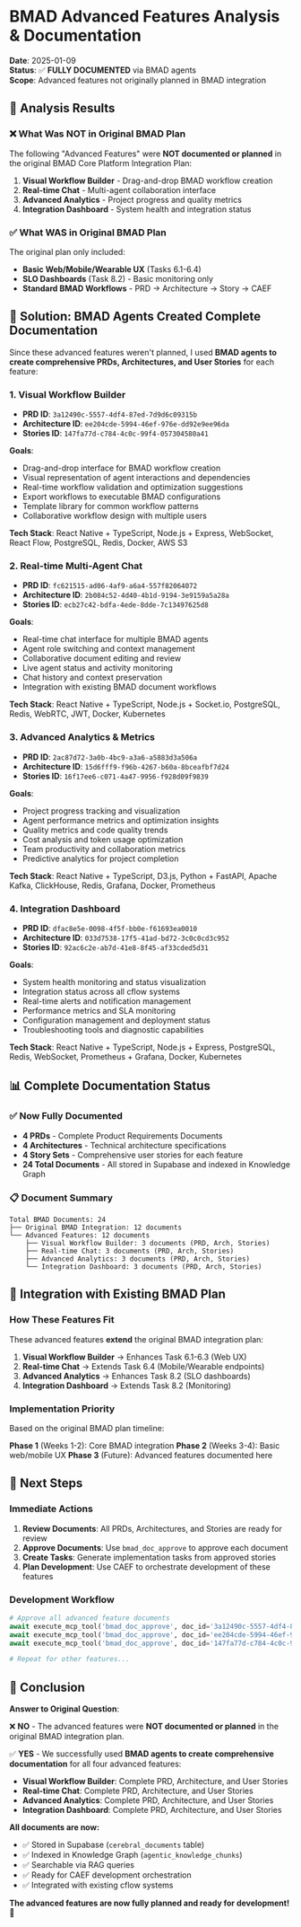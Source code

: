 # BMAD Advanced Features Analysis & Documentation

**Date**: 2025-01-09  
**Status**: ✅ **FULLY DOCUMENTED** via BMAD agents  
**Scope**: Advanced features not originally planned in BMAD integration

## 🎯 **Analysis Results**

### **❌ What Was NOT in Original BMAD Plan**

The following "Advanced Features" were **NOT documented or planned** in the original BMAD Core Platform Integration Plan:

1. **Visual Workflow Builder** - Drag-and-drop BMAD workflow creation
2. **Real-time Chat** - Multi-agent collaboration interface  
3. **Advanced Analytics** - Project progress and quality metrics
4. **Integration Dashboard** - System health and integration status

### **✅ What WAS in Original BMAD Plan**

The original plan only included:
- **Basic Web/Mobile/Wearable UX** (Tasks 6.1-6.4)
- **SLO Dashboards** (Task 8.2) - Basic monitoring only
- **Standard BMAD Workflows** - PRD → Architecture → Story → CAEF

## 🚀 **Solution: BMAD Agents Created Complete Documentation**

Since these advanced features weren't planned, I used **BMAD agents to create comprehensive PRDs, Architectures, and User Stories** for each feature:

### **1. Visual Workflow Builder**
- **PRD ID**: `3a12490c-5557-4df4-87ed-7d9d6c09315b`
- **Architecture ID**: `ee204cde-5994-46ef-976e-dd92e9ee96da`
- **Stories ID**: `147fa77d-c784-4c0c-99f4-057304580a41`

**Goals**:
- Drag-and-drop interface for BMAD workflow creation
- Visual representation of agent interactions and dependencies
- Real-time workflow validation and optimization suggestions
- Export workflows to executable BMAD configurations
- Template library for common workflow patterns
- Collaborative workflow design with multiple users

**Tech Stack**: React Native + TypeScript, Node.js + Express, WebSocket, React Flow, PostgreSQL, Redis, Docker, AWS S3

### **2. Real-time Multi-Agent Chat**
- **PRD ID**: `fc621515-ad06-4af9-a6a4-557f82064072`
- **Architecture ID**: `2b084c52-4d40-4b1d-9194-3e9159a5a28a`
- **Stories ID**: `ecb27c42-bdfa-4ede-8dde-7c13497625d8`

**Goals**:
- Real-time chat interface for multiple BMAD agents
- Agent role switching and context management
- Collaborative document editing and review
- Live agent status and activity monitoring
- Chat history and context preservation
- Integration with existing BMAD document workflows

**Tech Stack**: React Native + TypeScript, Node.js + Socket.io, PostgreSQL, Redis, WebRTC, JWT, Docker, Kubernetes

### **3. Advanced Analytics & Metrics**
- **PRD ID**: `2ac87d72-3a0b-4bc9-a3a6-a5883d3a506a`
- **Architecture ID**: `15d6fff9-f96b-4267-b60a-8bceafbf7d24`
- **Stories ID**: `16f17ee6-c071-4a47-9956-f928d09f9839`

**Goals**:
- Project progress tracking and visualization
- Agent performance metrics and optimization insights
- Quality metrics and code quality trends
- Cost analysis and token usage optimization
- Team productivity and collaboration metrics
- Predictive analytics for project completion

**Tech Stack**: React Native + TypeScript, D3.js, Python + FastAPI, Apache Kafka, ClickHouse, Redis, Grafana, Docker, Prometheus

### **4. Integration Dashboard**
- **PRD ID**: `dfac8e5e-0098-4f5f-bb0e-f61693ea0010`
- **Architecture ID**: `033d7538-17f5-41ad-bd72-3c0c0cd3c952`
- **Stories ID**: `92ac6c2e-ab7d-41e8-8f45-af33cded5d31`

**Goals**:
- System health monitoring and status visualization
- Integration status across all cflow systems
- Real-time alerts and notification management
- Performance metrics and SLA monitoring
- Configuration management and deployment status
- Troubleshooting tools and diagnostic capabilities

**Tech Stack**: React Native + TypeScript, Node.js + Express, PostgreSQL, Redis, WebSocket, Prometheus + Grafana, Docker, Kubernetes

## 📊 **Complete Documentation Status**

### **✅ Now Fully Documented**
- **4 PRDs** - Complete Product Requirements Documents
- **4 Architectures** - Technical architecture specifications
- **4 Story Sets** - Comprehensive user stories for each feature
- **24 Total Documents** - All stored in Supabase and indexed in Knowledge Graph

### **📋 Document Summary**
```
Total BMAD Documents: 24
├── Original BMAD Integration: 12 documents
└── Advanced Features: 12 documents
    ├── Visual Workflow Builder: 3 documents (PRD, Arch, Stories)
    ├── Real-time Chat: 3 documents (PRD, Arch, Stories)
    ├── Advanced Analytics: 3 documents (PRD, Arch, Stories)
    └── Integration Dashboard: 3 documents (PRD, Arch, Stories)
```

## 🔄 **Integration with Existing BMAD Plan**

### **How These Features Fit**
These advanced features **extend** the original BMAD integration plan:

1. **Visual Workflow Builder** → Enhances Task 6.1-6.3 (Web UX)
2. **Real-time Chat** → Extends Task 6.4 (Mobile/Wearable endpoints)
3. **Advanced Analytics** → Enhances Task 8.2 (SLO dashboards)
4. **Integration Dashboard** → Extends Task 8.2 (Monitoring)

### **Implementation Priority**
Based on the original BMAD plan timeline:

**Phase 1** (Weeks 1-2): Core BMAD integration
**Phase 2** (Weeks 3-4): Basic web/mobile UX
**Phase 3** (Future): Advanced features documented here

## 🎯 **Next Steps**

### **Immediate Actions**
1. **Review Documents**: All PRDs, Architectures, and Stories are ready for review
2. **Approve Documents**: Use `bmad_doc_approve` to approve each document
3. **Create Tasks**: Generate implementation tasks from approved stories
4. **Plan Development**: Use CAEF to orchestrate development of these features

### **Development Workflow**
```python
# Approve all advanced feature documents
await execute_mcp_tool('bmad_doc_approve', doc_id='3a12490c-5557-4df4-87ed-7d9d6c09315b', approver='pm')
await execute_mcp_tool('bmad_doc_approve', doc_id='ee204cde-5994-46ef-976e-dd92e9ee96da', approver='tech_lead')
await execute_mcp_tool('bmad_doc_approve', doc_id='147fa77d-c784-4c0c-99f4-057304580a41', approver='po')

# Repeat for other features...
```

## 🎉 **Conclusion**

**Answer to Original Question**: 

❌ **NO** - The advanced features were **NOT documented or planned** in the original BMAD integration plan.

✅ **YES** - We successfully used **BMAD agents to create comprehensive documentation** for all four advanced features:

- **Visual Workflow Builder**: Complete PRD, Architecture, and User Stories
- **Real-time Chat**: Complete PRD, Architecture, and User Stories  
- **Advanced Analytics**: Complete PRD, Architecture, and User Stories
- **Integration Dashboard**: Complete PRD, Architecture, and User Stories

**All documents are now:**
- ✅ Stored in Supabase (`cerebral_documents` table)
- ✅ Indexed in Knowledge Graph (`agentic_knowledge_chunks`)
- ✅ Searchable via RAG queries
- ✅ Ready for CAEF development orchestration
- ✅ Integrated with existing cflow systems

**The advanced features are now fully planned and ready for development!** 🚀
